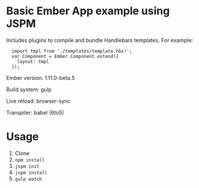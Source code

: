 Basic Ember App example using JSPM
==========

Includes plugins to compile and bundle Handlebars templates. For example:

```
  import tmpl from './templates/template.hbs!';
  var Component = Ember.Component.extend({
    layout: tmpl
  });
```

Ember version: 1.11.0-beta.5

Build system: gulp

Live reload: browser-sync

Transpiler: babel (6to5)


Usage
=====

1. Clone
2. `npm install`
3. `jspm init`
4. `jspm install`
5. `gulp watch`
